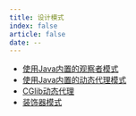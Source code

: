 ```yaml
---
title: 设计模式
index: false
article: false
date: --
---
```

- [使用Java内置的观察者模式](使用Java内置的观察者模式.md)
- [使用Java内置的动态代理模式](使用Java内置的动态代理模式.md)
- [CGlib动态代理](CGlib动态代理.md)
- [装饰器模式](装饰器模式.md)

